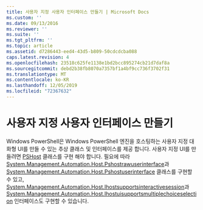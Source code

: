 ```yaml
---
title: 사용자 지정 사용자 인터페이스 만들기 | Microsoft Docs
ms.custom: ''
ms.date: 09/13/2016
ms.reviewer: ''
ms.suite: ''
ms.tgt_pltfrm: ''
ms.topic: article
ms.assetid: d7286443-eed4-43d5-b809-50cdcdcba088
caps.latest.revision: 4
ms.openlocfilehash: 23518c625fe1138e1bd2bcc895274cb21d7daf8a
ms.sourcegitcommit: debd2b38fb8070a7357bf1a4bf9cc736f3702f31
ms.translationtype: MT
ms.contentlocale: ko-KR
ms.lasthandoff: 12/05/2019
ms.locfileid: "72367632"
---
```

# <a name="creating-a-custom-user-interface"></a>사용자 지정 사용자 인터페이스 만들기

Windows PowerShell은 Windows PowerShell 엔진을 호스팅하는 사용자 지정 대화형 UI를 만들 수 있는 추상 클래스 및 인터페이스를 제공 합니다. 사용자 지정 UI를 만들려면 [PSHost](/dotnet/api/System.Management.Automation.Host.PSHost) 클래스를 구현 해야 합니다. 필요에 따라 [System.Management.Automation.Host.Pshostrawuserinterface](/dotnet/api/System.Management.Automation.Host.PSHostRawUserInterface)과 [System.Management.Automation.Host.Pshostuserinterface](/dotnet/api/System.Management.Automation.Host.PSHostUserInterface) 클래스를 구현할 수 있고, [System.Management.Automation.Host.Ihostsupportsinteractivesession](/dotnet/api/System.Management.Automation.Host.IHostSupportsInteractiveSession)과 [System.Management.Automation.Host.Ihostuisupportsmultiplechoiceselection](/dotnet/api/System.Management.Automation.Host.IHostUISupportsMultipleChoiceSelection) 인터페이스도 구현할 수 있습니다.
